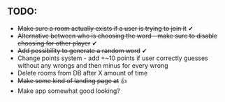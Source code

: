 ## TODO:

* ~~Make sure a room actually exists if a user is trying to join it~~ ✔
* ~~Alternative between who is choosing the word - make sure to disable choosing for other player~~ ✔
* ~~Add possibility to generate a random word~~ ✔
* Change points system - add +~10 points if user correctly guesses without any wrongs and then minus for every wrong
* Delete rooms from DB after X amount of time
* ~~Make some kind of landing page at~~ 👍
* Make app somewhat good looking?